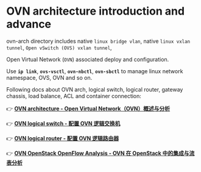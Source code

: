 # OVN architecture introduction and advance

ovn-arch directory includes native `linux bridge vlan`, native `linux vxlan tunnel`, `Open vSwitch (OVS) vxlan tunnel`, 

Open Virtual Network (`OVN`) associated deploy and configuration.

Use **`ip link`**, **`ovs-vsctl`**, **`ovn-nbctl`**, **`ovn-sbctl`** to manage linux network namespace, OVS, OVN and so on.


Following docs about OVN arch, logical switch, logical router, gateway chassis, load balance, ACL and container connection:

👉 [**OVN architecture - Open Virtual Network（OVN）概述与分析**](https://github.com/Alberthua-Perl/summary-scripts/blob/master/ovn-arch/docs/ovn-arch-introduce.md)

👉 [**OVN logical switch - 配置 OVN 逻辑交换机**](https://github.com/Alberthua-Perl/summary-scripts/blob/master/ovn-arch/docs/ovn-logical-switch-demo.md)

👉 [**OVN logical router - 配置 OVN 逻辑路由器**](https://github.com/Alberthua-Perl/summary-scripts/blob/master/ovn-arch/docs/ovn-logical-router-demo.md)

👉 [**OVN OpenStack OpenFlow Analysis - OVN 在 OpenStack 中的集成与流表分析**](https://github.com/Alberthua-Perl/scripts-confs/blob/master/ovn-arch/docs/ovn-openstack-openflow-analysis.md)
